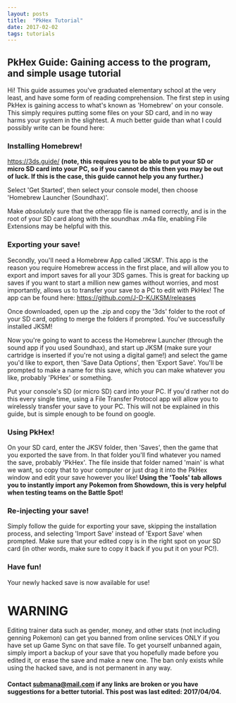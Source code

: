 ```yaml
---
layout: posts
title:  "PkHex Tutorial"
date: 2017-02-02
tags: tutorials
---
```


## PkHex Guide: Gaining access to the program, and simple usage tutorial

Hi! This guide assumes you've graduated elementary school at the very least, and have some form of reading comprehension. The first step in using PkHex is gaining access to what's known as 'Homebrew' on your console. This simply requires putting some files on your SD card, and in no way harms your system in the slightest. A much better guide than what I could possibly write can be found here:

### Installing Homebrew!

https://3ds.guide/ **(note, this requires you to be able to put your SD or micro SD card into your PC, so if you cannot do this then you may be out of luck. If this is the case, this guide cannot help you any further.)**

Select 'Get Started', then select your console model, then choose 'Homebrew Launcher (Soundhax)'.

Make _absolutely_ sure that the otherapp file is named correctly, and is in the root of your SD card along with the soundhax .m4a file, enabling File Extensions may be helpful with this.

### Exporting your save!

Secondly, you'll need a Homebrew App called 'JKSM'. This app is the reason you require Homebrew access in the first place, and will allow you to export and import saves for all your 3DS games. This is great for backing up saves if you want to start a million new games without worries, and most importantly, allows us to transfer your save to a PC to edit with PkHex! The app can be found here: https://github.com/J-D-K/JKSM/releases

Once downloaded, open up the .zip and copy the '3ds' folder to the root of your SD card, opting to merge the folders if prompted. You've successfully installed JKSM!

Now you're going to want to access the Homebrew Launcher (through the sound app if you used Soundhax), and start up JKSM (make sure your cartridge is inserted if you're not using a digital game!) and select the game you'd like to export, then 'Save Data Options', then 'Export Save'. You'll be prompted to make a name for this save, which you can make whatever you like, probably 'PkHex' or something.

Put your console's SD (or micro SD) card into your PC. If you'd rather not do this every single time, using a File Transfer Protocol app will allow you to wirelessly transfer your save to your PC. This will not be explained in this guide, but is simple enough to be found on google.

### Using PkHex!

On your SD card, enter the JKSV folder, then 'Saves', then the game that you exported the save from. In that folder you'll find whatever you named the save, probably 'PkHex'. The file inside that folder named 'main' is what we want, so copy that to your computer or just drag it into the PkHex window and edit your save however you like! **Using the 'Tools' tab allows you to instantly import any Pokemon from Showdown, this is very helpful when testing teams on the Battle Spot!**


### Re-injecting your save!

Simply follow the guide for exporting your save, skipping the installation process, and selecting 'Import Save' instead of 'Export Save' when prompted. Make sure that your edited copy is in the right spot on your SD card (in other words, make sure to copy it back if you put it on your PC!).

### Have fun!

Your newly hacked save is now available for use!


# WARNING

Editing trainer data such as gender, money, and other stats (not including genning Pokemon) can get you banned from online services ONLY if you have set up Game Sync on that save file. To get yourself unbanned again, simply import a backup of your save that you hopefully made before you edited it, or erase the save and make a new one. The ban only exists while using the hacked save, and is not permanent in any way.

#### Contact submana@mail.com if any links are broken or you have suggestions for a better tutorial. This post was last edited: 2017/04/04.
